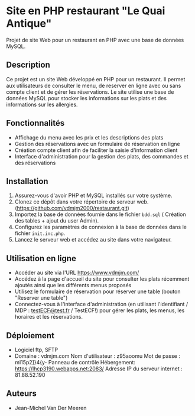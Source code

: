 # Site en PHP restaurant "Le Quai Antique"

Projet de site Web pour un restaurant en PHP avec une base de données MySQL.

## Description

Ce projet est un site Web développé en PHP pour un restaurant. Il permet aux utilisateurs de consulter le menu, de reserver en ligne avec ou sans compte client et de gérer les réservations. Le site utilise une base de données MySQL pour stocker les informations sur les plats et des informations sur les allergies.

## Fonctionnalités

- Affichage du menu avec les prix et les descriptions des plats
- Gestion des réservations avec un formulaire de réservation en ligne
- Création compte client afin de faciliter la saisie d'information client
- Interface d'administration pour la gestion des plats, des commandes et des réservations

## Installation

1. Assurez-vous d'avoir PHP et MySQL installés sur votre système.
2. Clonez ce dépôt dans votre répertoire de serveur web. (https://github.com/vdmjm2000/restaurant.git)
3. Importez la base de données fournie dans le fichier `bdd.sql` (  Création des tables + ajout du user Admin).
4. Configurez les paramètres de connexion à la base de données dans le fichier `init.inc.php`.
6. Lancez le serveur web et accédez au site dans votre navigateur.

## Utilisation en ligne

- Accéder au site via l'URL https://www.vdmjm.com/
- Accédez à la page d'accueil du site pour consulter les plats récemment ajoutés ainsi que les différents menus proposés
- Utilisez le formulaire de réservation pour réserver une table (bouton "Reserver une table")
- Connectez-vous à l'interface d'administration (en utilisant l'identifiant / MDP : testECF@test.fr / TestECF!) pour gérer les plats, les menus, les horaires et les réservations.

## Déploiement

- Logiciel ftp, SFTP
- Domaine : vdmjm.com
Nom d'utilisateur : z95aoomu
Mot de passe : ml15p2]}4{y-
Panneau de contrôle Hébergement: https://lhcp3190.webapps.net:2083/
Adresse IP du serveur internet : 81.88.52.190


## Auteurs

- Jean-Michel Van Der Meeren

